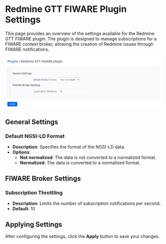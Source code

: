 # Redmine GTT FIWARE Plugin Settings

This page provides an overview of the settings available for the Redmine GTT
FIWARE plugin. The plugin is designed to manage subscriptions for a FIWARE
context broker, allowing the creation of Redmine issues through FIWARE
notifications.

![Plugin Settings Screenshot](plugin_settings.png)

## General Settings

### Default NGSI-LD Format

- **Description**: Specifies the format of the NGSI-LD data.
- **Options**:
  - **Not normalized**: The data is not converted to a normalized format.
  - **Normalized**: The data is converted to a normalized format.

## FIWARE Broker Settings

### Subscription Throttling

- **Description**: Limits the number of subscription notifications per second.
- **Default**: 10

## Applying Settings

After configuring the settings, click the **Apply** button to save your changes.
